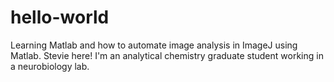 # hello-world
Learning Matlab and how to automate image analysis in ImageJ using Matlab.
Stevie here!  I'm an analytical chemistry graduate student working in a neurobiology lab.
